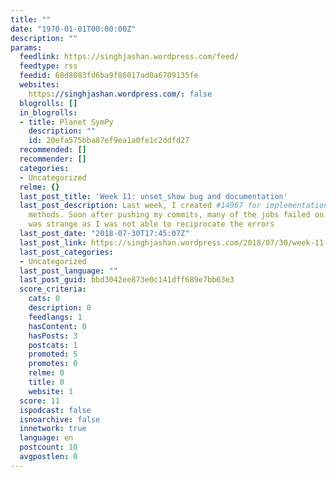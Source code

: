 ```yaml
---
title: ""
date: "1970-01-01T00:00:00Z"
description: ""
params:
  feedlink: https://singhjashan.wordpress.com/feed/
  feedtype: rss
  feedid: 68d8083fd6ba9f86017ad0a6709135fe
  websites:
    https://singhjashan.wordpress.com/: false
  blogrolls: []
  in_blogrolls:
  - title: Planet SymPy
    description: ""
    id: 20efa575bba87ef9ea1a0fe1c2ddfd27
  recommended: []
  recommender: []
  categories:
  - Uncategorized
  relme: {}
  last_post_title: 'Week 11: unset_show bug and documentation'
  last_post_description: Last week, I created #14967 for implementation of plotting
    methods. Soon after pushing my commits, many of the jobs failed on Travis. It
    was strange as I was not able to reciprocate the errors
  last_post_date: "2018-07-30T17:45:07Z"
  last_post_link: https://singhjashan.wordpress.com/2018/07/30/week-11-unset_show-bug-and-documentation/
  last_post_categories:
  - Uncategorized
  last_post_language: ""
  last_post_guid: bbd3042ee873e0c141dff689e7bb63e3
  score_criteria:
    cats: 0
    description: 0
    feedlangs: 1
    hasContent: 0
    hasPosts: 3
    postcats: 1
    promoted: 5
    promotes: 0
    relme: 0
    title: 0
    website: 1
  score: 11
  ispodcast: false
  isnoarchive: false
  innetwork: true
  language: en
  postcount: 10
  avgpostlen: 0
---
```

